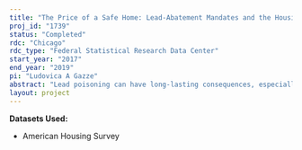 ```yaml
---
title: "The Price of a Safe Home: Lead-Abatement Mandates and the Housing Market"
proj_id: "1739"
status: "Completed"
rdc: "Chicago"
rdc_type: "Federal Statistical Research Data Center"
start_year: "2017"
end_year: "2019"
pi: "Ludovica A Gazze"
abstract: "Lead poisoning can have long-lasting consequences, especially on children's health and IQ; therefore, the Consumer Product Safety Commission effectively banned the use of lead in paint in 1978. State and federal laws regulate the disclosure of information concerning lead presence in homes built prior to 1978, as well as abatement. According to the Environmental Protection Agency, professional lead-based paint removal costs between $8 to $15 per square foot, with the average removal project costing about $10,000. This project assesses how the costs imposed by the regulations affect housing prices and home-ownership, while quantifying the health benefits of the regulation. Indeed, the adverse effects of lead-based paint on children's health are likely to be mediated by households' responses to the information regarding lead hazards. This research employs a triple differences approach to estimate the effects of state-level lead-safe housing regulations on the housing market and blood lead levels."
layout: project
---
```


**Datasets Used:**

  - American Housing Survey 

